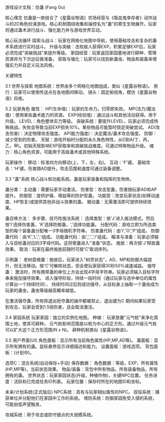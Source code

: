 游戏设计文档：仿蛊 (Fang Gu)

核心理念
仿蛊是一款结合了《星露谷物语》农场经营与《吸血鬼幸存者》动作战斗的2D角色扮演游戏。核心机制围绕收集和操控名为"蛊"的寄生生物展开，玩家将通过蛊术进行战斗、强化能力并与游戏世界互动。

核心玩法循环
探索与战斗：玩家在网格化地图中导航，使用基础攻击和复杂的蛊术系统进行实时战斗。
升级与突破：击败敌人获得EXP。积累足够EXP后，玩家必须完成"突破挑战"来提升等级。
家园经营：玩家返回家园基地进行耕种、管理资源并为下次远征做准备。
获取与强化：玩家可以找到新蛊虫、物品和装备来增强实力并自定义玩法风格。

关键特性

3.1 世界与探索
地图系统：世界由多个网格化地图组成，类似《星露谷物语》。
旅行：玩家可以使用传送点在各地图间移动。
镜头：固定俯视角，模仿《星露谷物语》风格。

3.2 玩家角色
属性：
HP(生命值)：玩家的生命力。归零即失败。
MP(法力/魔法值)：使用某些蛊术能力的资源。
EXP(经验值)：通过战斗和其他活动获得。用于升级。
LEVEL：角色整体实力等级。
突破系统：要提升LEVEL，玩家必须完成特殊挑战。失败会导致当前EXP损失10%。某些物品可能暂时锁定突破尝试。
AD(攻击伤害)：决定物理攻击强度。
AP(能力强度)：决定魔法/蛊术攻击强度。
防御：减少受到的伤害。
天赋：游戏开始时分配的永久角色特性，从D到A(丁，丙，乙，甲)。初始天赋影响EXP获取率和突破挑战难度。可通过特殊物品升级。
魂力：核心角色资源，可能用于高级蛊术或其他特殊系统。

玩家操作：
移动：标准四方向移动(上，下，左，右)。
互动：'F'键。
基础攻击：'H'键。伤害随AD提升。攻击范围和速度可通过装备调整。

3.3 "蛊"系统
核心战斗和功能系统。蛊是玩家装备和指挥的生物体。

蛊分类：
主动蛊：需要玩家手动激活。
伤害型：攻击型蛊，伤害随玩家AD和AP提升。
防御型：提供护盾、增益等的防护型蛊。
功能型：改变玩家状态(如移动速度、HP恢复)或提供其他非战斗效果的蛊。
被动蛊：无需激活即可提供持续效果。

蛊召唤方法：
多步骤、技巧性施法系统：
选择类型：按'J'进入施法模式。然后按'I'选择伤害蛊，'K'选择防御蛊，','选择功能蛊。
分配代码：游戏立即为所选类型的每个装备蛊分配唯一3字母随机字符串。
伤害蛊代码：由'I','O','P'组成。
防御蛊代码：由'K','L',';'组成。
功能蛊代码：由',','.','/'组成。
瞄准与准备：玩家必须输入与目标蛊对应的3字母代码。这将使蛊进入"准备"状态。
施放：再次按'J'释放蛊效果。
取消：玩家在最终施放前随时可按'C'取消序列。

示例蛊：
老树盘根蛊：施放后，玩家进入"树灵状态"，AD、MP和防御大幅提升，但无法移动。按'C'可解除状态，但会使玩家获得30秒50%减速减益。
强夺蛊：
激活时，所有携带蛊的单位上方会出现4字母字符串。玩家必须输入目标字符串来施加强夺效果。
进入强夺阶段，持续一段时间（通过玩家与选中单位的属性计算出一个持续时间），
持续时间过后则成功强夺，从目标身上抽取一个蛊虫成为玩家的蛊虫，蛊虫等级越高概率越低。

在激活强夺蛊，所有除退出抢夺蛊的操作都被禁止，退出键为C
期间如果玩家受到攻击，玩家会受到1.5倍伤害，且会取消激活。



3.4 家园系统
玩家家园：独立的实例化地图。
种植：
玩家放置"元气桩"来净化周围土地，使其可耕种。
元气桩影响范围是以桩为中心的正方形。通过升级元气桩可以扩大这个正方形范围(N x N)。
耕种机制类似《星露谷物语》。

3.5 用户界面(UI)
角色面板：显示所有当前角色属性(HP,MP,AD等)。
蛊面板：显示所有拥有的蛊。鼠标悬停显示详细描述和能力。
设置面板：游戏选项。
背包面板：(计划中)。


选项C：混合系统(自动保存+手动)
保存数据：
角色数据：等级，EXP，所有属性(HP,MP等)，当前状态效果。
物品/装备：背包中所有物品，所有装备物品，所有拥有的蛊。
世界状态：玩家家园状态(升级，种植作物)，关键NPC位置。
任务进度：活跃和已完成任务ID列表。
玩家位置：保存时所在的地图ID和坐标。


未来/计划系统(正式版后)
NPC系统：具有与玩家相似属性的NPC。
奴役系统：捕获单位并分配他们在家园中工作的系统。
塔防系统：防御家园免受入侵的系统，可能由低声望触发。

攻城系统：用于攻击或防守据点的大规模系统。